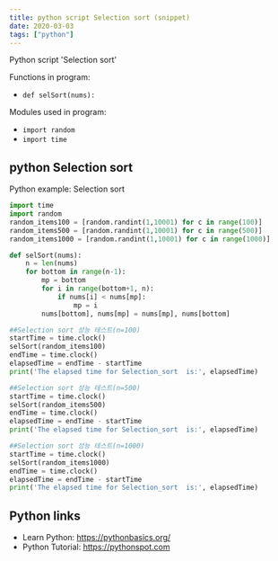 ```yaml
---
title: python script Selection sort (snippet)
date: 2020-03-03
tags: ["python"]
---
```

Python script 'Selection sort'

Functions in program: 
* `def selSort(nums):`

Modules used in program: 
* `import random`
* `import time`

## python Selection sort

Python example: Selection sort

```python
import time
import random
random_items100 = [random.randint(1,10001) for c in range(100)]
random_items500 = [random.randint(1,10001) for c in range(500)]
random_items1000 = [random.randint(1,10001) for c in range(1000)]

def selSort(nums):
    n = len(nums)
    for bottom in range(n-1):
        mp = bottom
        for i in range(bottom+1, n):
            if nums[i] < nums[mp]:
                mp = i
        nums[bottom], nums[mp] = nums[mp], nums[bottom]

##Selection sort 성능 테스트(n=100)
startTime = time.clock()
selSort(random_items100)
endTime = time.clock()
elapsedTime = endTime - startTime
print('The elapsed time for Selection_sort  is:', elapsedTime)

##Selection sort 성능 테스트(n=500)
startTime = time.clock()
selSort(random_items500)
endTime = time.clock()
elapsedTime = endTime - startTime
print('The elapsed time for Selection_sort  is:', elapsedTime)

##Selection sort 성능 테스트(n=1000)
startTime = time.clock()
selSort(random_items1000)
endTime = time.clock()
elapsedTime = endTime - startTime
print('The elapsed time for Selection_sort  is:', elapsedTime)


```

## Python links

- Learn Python: https://pythonbasics.org/
- Python Tutorial: https://pythonspot.com
